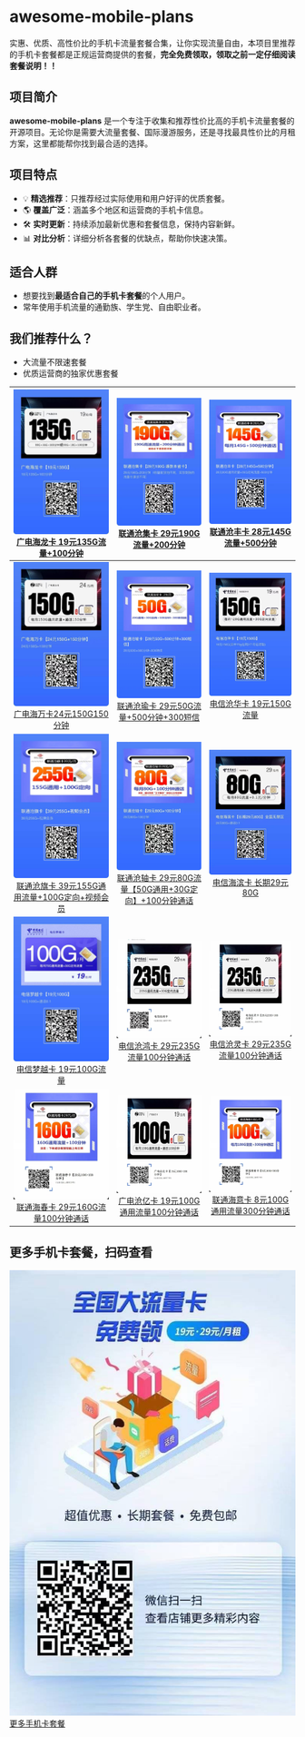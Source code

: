 # awesome-mobile-plans
实惠、优质、高性价比的手机卡流量套餐合集，让你实现流量自由，本项目里推荐的手机卡套餐都是正规运营商提供的套餐，**完全免费领取，领取之前一定仔细阅读套餐说明！！**

## 项目简介  
**awesome-mobile-plans** 是一个专注于收集和推荐性价比高的手机卡流量套餐的开源项目。无论你是需要大流量套餐、国际漫游服务，还是寻找最具性价比的月租方案，这里都能帮你找到最合适的选择。  

## 项目特点  
- 💡 **精选推荐**：只推荐经过实际使用和用户好评的优质套餐。  
- 🌎 **覆盖广泛**：涵盖多个地区和运营商的手机卡信息。  
- 🛠 **实时更新**：持续添加最新优惠和套餐信息，保持内容新鲜。  
- 📊 **对比分析**：详细分析各套餐的优缺点，帮助你快速决策。  

## 适合人群  
- 想要找到**最适合自己的手机卡套餐**的个人用户。  
- 常年使用手机流量的通勤族、学生党、自由职业者。   

## 我们推荐什么？  
- 大流量不限速套餐  
- 优质运营商的独家优惠套餐  

<!-- BEGIN_REPLACE_SECTION -->
|[![广电海龙卡](./images/广电海龙卡.jpeg)<br>广电海龙卡 19元135G流量+100分钟](https://172.lot-ml.com/h5orderEn/index?pudID=5d5f6256e43b4818&userid=841d1c8802a89634)|[![联通沧集卡](./images/联通沧集卡.jpeg)<br>联通沧集卡 29元190G流量+200分钟](https://172.lot-ml.com/h5orderEn/index?pudID=b8fc6ffadfe74f21&userid=841d1c8802a89634)|[![联通沧丰卡](./images/联通沧丰卡.jpeg)<br>联通沧丰卡 28元145G流量+500分钟](https://172.lot-ml.com/h5orderEn/index?pudID=ee676e74ffdc2485&userid=841d1c8802a89634)|
|:---:|:---:|:---:|
|[![广电海万卡24元150G150分钟](./images/广电海万卡24元150G150分钟.png)<br>广电海万卡24元150G150分钟](https://172.lot-ml.com/h5orderEn/index?pudID=cec2206f14367a36&userid=841d1c8802a89634) |  [![联通沧瑜卡](./images/联通沧瑜卡.jpeg)<br>联通沧瑜卡 29元50G流量+500分钟+300短信](https://172.lot-ml.com/h5orderEn/index?pudID=e3ca7f4d5a10c52e&userid=841d1c8802a89634) |[![电信沧华卡](./images/电信沧华卡.jpeg)<br>电信沧华卡 19元150G流量](https://172.lot-ml.com/h5orderEn/index?pudID=0a8488e82999a386&userid=841d1c8802a89634)|
|[![联通沧旗卡](./images/联通沧旗卡.jpeg)<br>联通沧旗卡 39元155G通用流量+100G定向+视频会员](https://172.lot-ml.com/h5orderEn/index?pudID=737a132b4e715c2d&userid=841d1c8802a89634) | [![联通沧轴卡](./images/联通沧轴卡.jpeg)<br>联通沧轴卡 29元80G流量【50G通用+30G定向】+100分钟通话](https://172.lot-ml.com/h5orderEn/index?pudID=5d60d286fead5f98&userid=841d1c8802a89634)  | [![电信海滨卡 长期29元80G](./images/电信海滨卡长期29元80G.png)<br>电信海滨卡 长期29元80G](https://172.lot-ml.com/h5orderEn/index?pudID=57d0d8b90e595568&userid=841d1c8802a89634) |
|[![电信梦越卡](./images/电信梦越卡.jpeg)<br>电信梦越卡 19元100G流量](https://172.lot-ml.com/h5orderEn/index?pudID=d52d29da76b1b64d&userid=841d1c8802a89634)|[![电信沧鸿卡](./images/电信沧鸿卡.jpeg)<br>电信沧鸿卡 29元235G流量100分钟通话](https://172.lot-ml.com/h5orderEn/index?pudID=8cc630159895ae62&userid=841d1c8802a89634)|[![电信沧灵卡](./images/电信沧灵卡.jpeg)<br>电信沧灵卡 29元235G流量100分钟通话](https://172.lot-ml.com/h5orderEn/index?pudID=a1a0efb74b879fbe&userid=841d1c8802a89634)|
|[![联通海春卡](./images/联通海春卡.jpeg)<br>联通海春卡 29元160G流量100分钟通话](https://172.lot-ml.com/h5orderEn/index?pudID=1bc619741abacb1b&userid=841d1c8802a89634)|[![广电沧亿卡](./images/广电沧亿卡.jpeg)<br>广电沧亿卡 19元100G通用流量100分钟通话](https://172.lot-ml.com/h5orderEn/index?pudID=2d9076d9a557314b&userid=841d1c8802a89634)|[![联通海意卡](./images/联通海意卡.jpeg)<br>联通海意卡 8元100G通用流量300分钟通话](https://172.lot-ml.com/h5orderEn/index?pudID=43a929069b4138f1&userid=841d1c8802a89634)|

<!-- END_REPLACE_SECTION -->
</table>

## 更多手机卡套餐，扫码查看
[![更多手机卡套餐](./images/店铺二维码.jpeg)<br>更多手机卡套餐](https://172.lot-ml.com/ProductEn/Index/841d1c8802a89634)